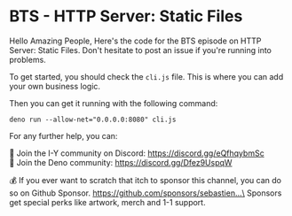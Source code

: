 # BTS - HTTP Server: Static Files

Hello Amazing People, Here's the code for the BTS episode on HTTP Server: Static
Files. Don't hesitate to post an issue if you're running into problems.

To get started, you should check the `cli.js` file. This is where you can add
your own business logic.

Then you can get it running with the following command:

```
deno run --allow-net="0.0.0.0:8080" cli.js
```

For any further help, you can:

💬 Join the I-Y community on Discord: https://discord.gg/eQfhqybmSc  
🦕 Join the Deno community: https://discord.gg/Dfez9UspqW  

💰 If you ever want to scratch that itch to sponsor this channel, you can do so
on Github Sponsor. https://github.com/sponsors/sebastien...\
Sponsors get special perks like artwork, merch and 1-1 support.
